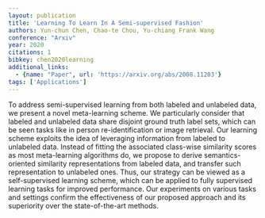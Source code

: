 ```yaml
---
layout: publication
title: 'Learning To Learn In A Semi-supervised Fashion'
authors: Yun-chun Chen, Chao-te Chou, Yu-chiang Frank Wang
conference: "Arxiv"
year: 2020
citations: 1
bibkey: chen2020learning
additional_links:
  - {name: "Paper", url: 'https://arxiv.org/abs/2008.11203'}
tags: ['Applications']
---
```

To address semi-supervised learning from both labeled and unlabeled data, we
present a novel meta-learning scheme. We particularly consider that labeled and
unlabeled data share disjoint ground truth label sets, which can be seen tasks
like in person re-identification or image retrieval. Our learning scheme
exploits the idea of leveraging information from labeled to unlabeled data.
Instead of fitting the associated class-wise similarity scores as most
meta-learning algorithms do, we propose to derive semantics-oriented similarity
representations from labeled data, and transfer such representation to
unlabeled ones. Thus, our strategy can be viewed as a self-supervised learning
scheme, which can be applied to fully supervised learning tasks for improved
performance. Our experiments on various tasks and settings confirm the
effectiveness of our proposed approach and its superiority over the
state-of-the-art methods.
